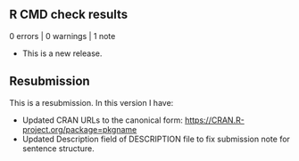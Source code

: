 ## R CMD check results

0 errors | 0 warnings | 1 note

* This is a new release.

## Resubmission
This is a resubmission. In this version I have:

* Updated CRAN URLs to the canonical form: https://CRAN.R-project.org/package=pkgname
* Updated Description field of DESCRIPTION file to fix submission note for sentence structure.
